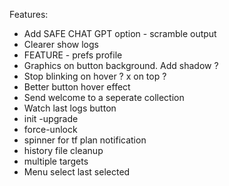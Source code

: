 Features:
* Add SAFE CHAT GPT option - scramble output
* Clearer show logs
* FEATURE - prefs profile
* Graphics on button
background. Add shadow ?
* Stop blinking on hover ? x on top ?
* Better button hover effect
* Send welcome to a seperate collection
* Watch last logs button
* init -upgrade
* force-unlock
* spinner for tf plan notification
* history file cleanup
* multiple targets
* Menu select last selected